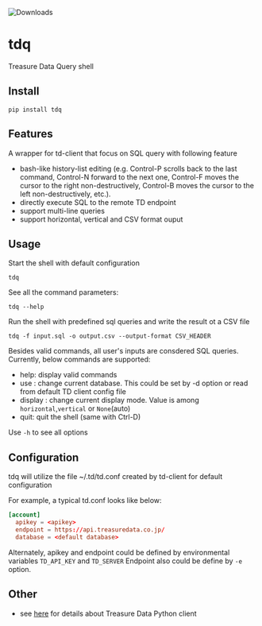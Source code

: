 ![Downloads](https://static.pepy.tech/badge/tdq)


# tdq
Treasure Data Query shell 

## Install
```
pip install tdq
```

## Features
A wrapper for td-client that focus on SQL query with following feature
- bash-like history-list editing (e.g. Control-P scrolls back to the last command, Control-N forward to the next one, Control-F moves the cursor to the right non-destructively, Control-B moves the cursor to the left non-destructively, etc.).
- directly execute SQL to the remote TD endpoint
- support multi-line queries
- support horizontal, vertical and CSV format ouput

## Usage
Start the shell with default configuration
```
tdq
```

See all the command parameters:
```
tdq --help
```

Run the shell with predefined sql queries and write the result ot a CSV file
```
tdq -f input.sql -o output.csv --output-format CSV_HEADER
```

Besides valid commands, all user's inputs are consdered SQL queries.
Currently, below commands are supported:
- help: display valid commands
- use <database> : change current database. This could be set by -d option or read from default TD client config file
- display <mode>: change current display mode. Value is among `horizontal`,`vertical` or `None`(auto)
- quit: quit the shell (same with Ctrl-D)

Use `-h` to see all options


## Configuration
tdq will utilize the file ~/.td/td.conf created by td-client for default configuration

For example, a typical td.conf looks like below:
```td.conf
[account]
  apikey = <apikey>
  endpoint = https://api.treasuredata.co.jp/
  database = <default database>
```

Alternately, apikey and endpoint could be defined by environmental variables `TD_API_KEY` and `TD_SERVER`
Endpoint also could be define by `-e` option.




## Other
- see [here](https://github.com/treasure-data/td-client-python) for details about Treasure Data Python client

